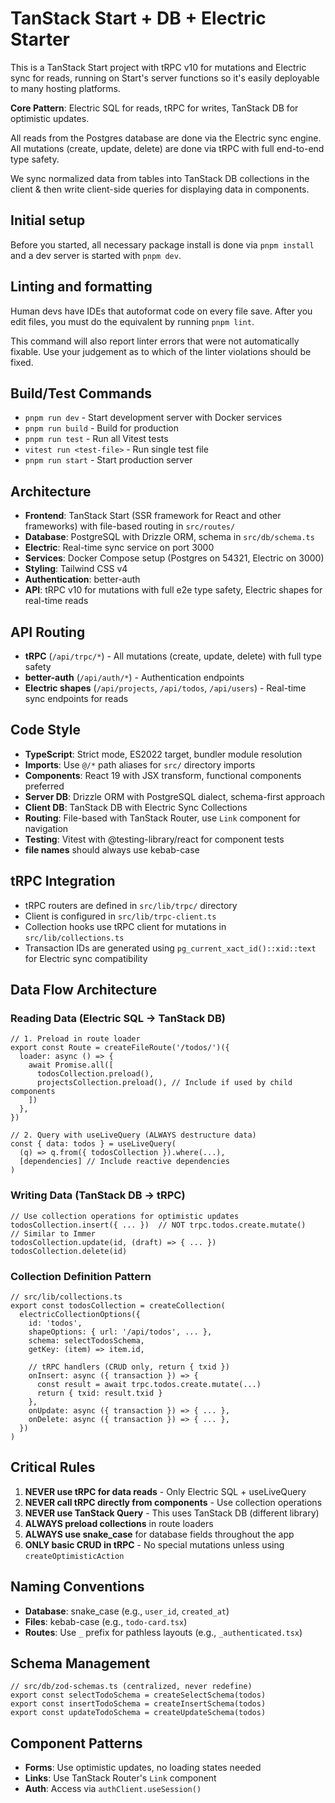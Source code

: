 # TanStack Start + DB + Electric Starter

This is a TanStack Start project with tRPC v10 for mutations and Electric sync for reads, running on Start's server functions so it's easily deployable to many hosting platforms.

**Core Pattern**: Electric SQL for reads, tRPC for writes, TanStack DB for optimistic updates.

All reads from the Postgres database are done via the Electric sync engine. All mutations (create, update, delete) are done via tRPC with full end-to-end type safety.

We sync normalized data from tables into TanStack DB collections in the client & then write client-side queries for displaying data in components.

## Initial setup

Before you started, all necessary package install is done via `pnpm install` and a dev server is started with `pnpm dev`.

## Linting and formatting

Human devs have IDEs that autoformat code on every file save. After you edit files, you must do the equivalent by running `pnpm lint`.

This command will also report linter errors that were not automatically fixable. Use your judgement as to which of the linter violations should be fixed.

## Build/Test Commands

- `pnpm run dev` - Start development server with Docker services
- `pnpm run build` - Build for production
- `pnpm run test` - Run all Vitest tests
- `vitest run <test-file>` - Run single test file
- `pnpm run start` - Start production server

## Architecture

- **Frontend**: TanStack Start (SSR framework for React and other frameworks) with file-based routing in `src/routes/`
- **Database**: PostgreSQL with Drizzle ORM, schema in `src/db/schema.ts`
- **Electric**: Real-time sync service on port 3000
- **Services**: Docker Compose setup (Postgres on 54321, Electric on 3000)
- **Styling**: Tailwind CSS v4
- **Authentication**: better-auth
- **API**: tRPC v10 for mutations with full e2e type safety, Electric shapes for real-time reads

## API Routing

- **tRPC** (`/api/trpc/*`) - All mutations (create, update, delete) with full type safety
- **better-auth** (`/api/auth/*`) - Authentication endpoints
- **Electric shapes** (`/api/projects`, `/api/todos`, `/api/users`) - Real-time sync endpoints for reads

## Code Style

- **TypeScript**: Strict mode, ES2022 target, bundler module resolution
- **Imports**: Use `@/*` path aliases for `src/` directory imports
- **Components**: React 19 with JSX transform, functional components preferred
- **Server DB**: Drizzle ORM with PostgreSQL dialect, schema-first approach
- **Client DB**: TanStack DB with Electric Sync Collections
- **Routing**: File-based with TanStack Router, use `Link` component for navigation
- **Testing**: Vitest with @testing-library/react for component tests
- **file names** should always use kebab-case

## tRPC Integration

- tRPC routers are defined in `src/lib/trpc/` directory
- Client is configured in `src/lib/trpc-client.ts`
- Collection hooks use tRPC client for mutations in `src/lib/collections.ts`
- Transaction IDs are generated using `pg_current_xact_id()::xid::text` for Electric sync compatibility

## Data Flow Architecture

### Reading Data (Electric SQL → TanStack DB)
```tsx
// 1. Preload in route loader
export const Route = createFileRoute('/todos/')({
  loader: async () => {
    await Promise.all([
      todosCollection.preload(),
      projectsCollection.preload(), // Include if used by child components
    ])
  },
})

// 2. Query with useLiveQuery (ALWAYS destructure data)
const { data: todos } = useLiveQuery(
  (q) => q.from({ todosCollection }).where(...),
  [dependencies] // Include reactive dependencies
)
```

### Writing Data (TanStack DB → tRPC)
```tsx
// Use collection operations for optimistic updates
todosCollection.insert({ ... })  // NOT trpc.todos.create.mutate()
// Similar to Immer
todosCollection.update(id, (draft) => { ... })
todosCollection.delete(id)
```

### Collection Definition Pattern
```tsx
// src/lib/collections.ts
export const todosCollection = createCollection(
  electricCollectionOptions({
    id: 'todos',
    shapeOptions: { url: '/api/todos', ... },
    schema: selectTodosSchema,
    getKey: (item) => item.id,
    
    // tRPC handlers (CRUD only, return { txid })
    onInsert: async ({ transaction }) => {
      const result = await trpc.todos.create.mutate(...)
      return { txid: result.txid }
    },
    onUpdate: async ({ transaction }) => { ... },
    onDelete: async ({ transaction }) => { ... },
  })
)
```

## Critical Rules

1. **NEVER use tRPC for data reads** - Only Electric SQL + useLiveQuery
2. **NEVER call tRPC directly from components** - Use collection operations
3. **NEVER use TanStack Query** - This uses TanStack DB (different library)
4. **ALWAYS preload collections** in route loaders
5. **ALWAYS use snake_case** for database fields throughout the app
6. **ONLY basic CRUD in tRPC** - No special mutations unless using `createOptimisticAction`

## Naming Conventions

- **Database**: snake_case (e.g., `user_id`, `created_at`)
- **Files**: kebab-case (e.g., `todo-card.tsx`)
- **Routes**: Use `_` prefix for pathless layouts (e.g., `_authenticated.tsx`)

## Schema Management

```tsx
// src/db/zod-schemas.ts (centralized, never redefine)
export const selectTodoSchema = createSelectSchema(todos)
export const insertTodoSchema = createInsertSchema(todos)
export const updateTodoSchema = createUpdateSchema(todos)
```

## Component Patterns

- **Forms**: Use optimistic updates, no loading states needed
- **Links**: Use TanStack Router's `Link` component
- **Auth**: Access via `authClient.useSession()`

